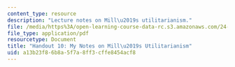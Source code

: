 ```yaml
---
content_type: resource
description: "Lecture notes on Mill\u2019s utilitarianism."
file: /media/https%3A/open-learning-course-data-rc.s3.amazonaws.com/24-231-ethics-fall-2009/a13b23f86b8a5f7a8ff3cffe8454acf8_MIT24_231F09_lec11.pdf
file_type: application/pdf
resourcetype: Document
title: "Handout 10: My Notes on Mill\u2019s Utilitarianism"
uid: a13b23f8-6b8a-5f7a-8ff3-cffe8454acf8
---
```

